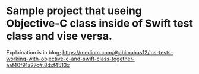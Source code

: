 # Sample project that useing Objective-C class inside of Swift test class and vise versa.

Explaination is in blog;
https://medium.com/@ahimahas12/ios-tests-working-with-objective-c-and-swift-class-together-aaf40f91a27c#.8dxf4513x
